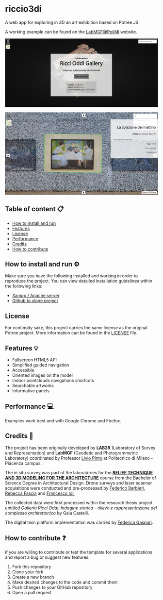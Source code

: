 # riccio3di
A web app for exploring in 3D an art exhibition based on Potree JS.

A working example can be found on the [LabMGF@PoliMi](https://labmgf.dica.polimi.it/pujob/riccio3di/) website.

![Home page of the Potree based platform](./screenshots/riccio3di-welcomepanel.png "Homepage of the Potree based platform of the Ricci Oddi Gallery in Piacenza (Italy)")

![Example of an artwork view with informative panel](./screenshots/riccio3di-artworkpanel.png "Example of an artwork view with informative panel in the indoor pointcloud")

## **Table of content** 📋

- [How to install and run](#how-to-install-and-run-⚙)
- [Features](#features-💡)
- [License](#license)
- [Performance](#performance-💻)
- [Credits](#credits-👥)
- [How to contribute](#how-to-contribute-❓)

## **How to install and run** ⚙

Make sure you have the following installed and working in order to reproduce the project. You can view detailed installation guidelines within the following links:
* [Xampp / Apache server](https://www.apachefriends.org/index.html)
* [Github to clone project](https://git-scm.com/downloads)

## **License**

For continuity sake, this project carries the same license as the original Potree project. More information can be found in the [LICENSE](https://github.com/Tars4815/riccio3di/blob/main/LICENCE) file.

## **Features** 💡
- Fullscreen HTML5 API
- Simplified guided navigation
- Accessible
- Oriented images on the model
- Indoor pointclouds navigations shortcuts
- Searchable artworks
- Informative panels

## **Performance** 💻
Examples work best and with Google Chrome and Firefox.

## **Credits** 👥

The project has been originally developed by **LAB2R** (Laboratory of Survey and Representation) and **LabMGF** (Geodetic and Photogrammetric Laboratory) coordinated by Professor [Livio Pinto](https://www.researchgate.net/profile/Livio-Pinto) at Politecnico di Milano - Piacenza campus.

The in situ survey was part of the laboratories for the [**RELIEF TECHNIQUE AND 3D MODELING FOR THE ARCHITECTURE**](https://www11.ceda.polimi.it/schedaincarico/schedaincarico/controller/scheda_pubblica/SchedaPublic.do?&evn_default=evento&c_classe=735710&polij_device_category=DESKTOP&__pj0=0&__pj1=93e89e7f2db93a52f4de53beb4e38ea2) course from the Bachelor of Science Degree in Architectural Design. Drone surveys and laser scanner acquisitions were conducted and pre-processed by [Federico Barbieri](https://www.linkedin.com/in/federico-barbieri-8006a0228/), [Rebecca Fascia](https://www.linkedin.com/in/rebecca-fascia-a82b10223/) and [Francesco Ioli](https://www.linkedin.com/in/francesco-ioli-640061160/)

The collected data were first processed within the research thesis project entitled *Galleria Ricci Oddi: Indagine storica - rilievo e rappresentazione del complesso architettonico* by Gaia Castelli.

The digital twin platform implementation was carried by [Federica Gaspari](https://www.linkedin.com/in/federicagaspari/).

## **How to contribute** ❓

if you are willing to contribute or test the template for several applications and report a bug or suggest new features:
1. Fork this repository
2. Clone your fork
3. Create a new branch
4. Make desired changes to the code and commit them
5. Push changes to your GitHub repository
6. Open a pull request

